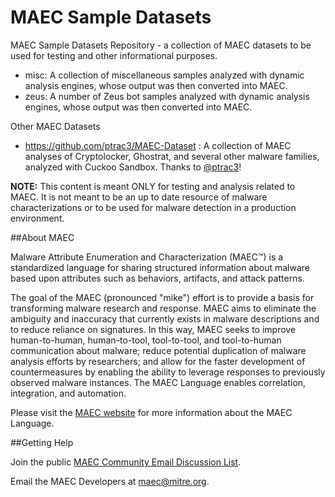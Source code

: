 MAEC Sample Datasets
========

MAEC Sample Datasets Repository - a collection of MAEC datasets to be used for testing and other informational purposes. 
* misc: A collection of miscellaneous samples analyzed with dynamic analysis engines, whose output was then converted into MAEC.
* zeus: A number of Zeus bot samples analyzed with dynamic analysis engines, whose output was then converted into MAEC.

Other MAEC Datasets
* https://github.com/ptrac3/MAEC-Dataset : A collection of MAEC analyses of Cryptolocker, Ghostrat, and several other malware families, analyzed with Cuckoo Sandbox. Thanks to [@ptrac3](https://github.com/ptrac3)!

**NOTE:** This content is meant ONLY for testing and analysis related to MAEC. It is not meant to be an up to date resource of malware characterizations or to be used for malware detection in a production environment. 

##About MAEC

Malware Attribute Enumeration and Characterization (MAEC™) is a standardized language for sharing structured information about malware based upon attributes such as behaviors, artifacts, and attack patterns.

The goal of the MAEC (pronounced "mike") effort is to provide a basis for transforming malware research and response. MAEC aims to eliminate the ambiguity and inaccuracy that currently exists in malware descriptions and to reduce reliance on signatures. In this way, MAEC seeks to improve human-to-human, human-to-tool, tool-to-tool, and tool-to-human communication about malware; reduce potential duplication of malware analysis efforts by researchers; and allow for the faster development of countermeasures by enabling the ability to leverage responses to previously observed malware instances. The MAEC Language enables correlation, integration, and automation.

Please visit the [MAEC website](http://maecproject.github.io/) for more information about the MAEC Language.

##Getting Help

Join the public [MAEC Community Email Discussion List](https://maec.mitre.org/community/discussionlist.html).

Email the MAEC Developers at maec@mitre.org.
